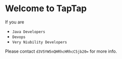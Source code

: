 # Welcome to TapTap

If you are
* `Java Developers`
* `Devops`
* `Very Niubility Developers`

Please contact `d3V5YW5nQHRhcHRhcC5jb20=` for more info.
